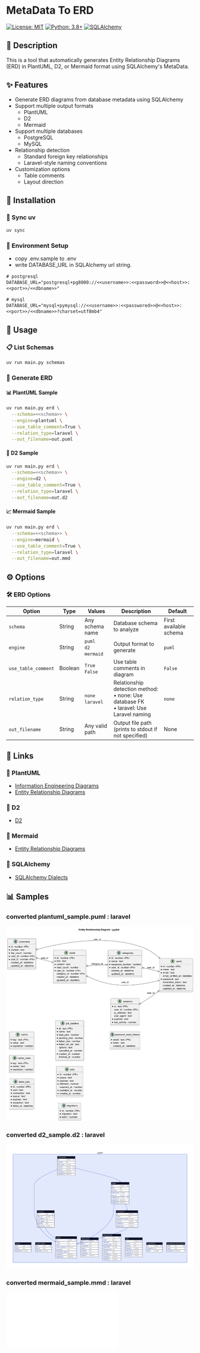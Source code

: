 
# MetaData To ERD

[![License: MIT](https://img.shields.io/badge/License-MIT-yellow.svg)](https://opensource.org/licenses/MIT)
[![Python: 3.8+](https://img.shields.io/badge/python-3.8+-blue.svg)](https://www.python.org/downloads/)
[![SQLAlchemy](https://img.shields.io/badge/SQLAlchemy-2.0+-green.svg)](https://www.sqlalchemy.org/)

## 📝 Description

This is a tool that automatically generates Entity Relationship Diagrams (ERD) in PlantUML, D2, or Mermaid format using SQLAlchemy's MetaData.

## ✨ Features

- Generate ERD diagrams from database metadata using SQLAlchemy
- Support multiple output formats
  - PlantUML
  - D2
  - Mermaid
- Support multiple databases
  - PostgreSQL
  - MySQL
- Relationship detection
  - Standard foreign key relationships
  - Laravel-style naming conventions
- Customization options
  - Table comments
  - Layout direction

## 🚀 Installation

### 🔧 Sync uv

```bash
uv sync
```

### 🔧 Environment Setup

- copy .env.sample to .env
- write DATABASE_URL in SQLAlchemy url string.

```properties
# postgresql
DATABASE_URL="postgresql+pg8000://<<username>>:<<password>>@<<host>>:<<port>>/<<dbname>>"
```

```properties
# mysql
DATABASE_URL="mysql+pymysql://<<username>>:<<passwored>>@<<host>>:<<port>>/<<dbname>>?charset=utf8mb4"
```

## 📖 Usage

### 📋 List Schemas

```bash
uv run main.py schemas
```

### 🎨 Generate ERD

#### 📊 PlantUML Sample

```bash
uv run main.py erd \
  --schema=<<schema>> \
  --engine=plantuml \
  --use_table_comment=True \
  --relation_type=laravel \
  --out_filename=out.puml
```

#### 📑 D2 Sample

```bash
uv run main.py erd \
  --schema=<<schema>> \
  --engine=d2 \
  --use_table_comment=True \
  --relation_type=laravel \
  --out_filename=out.d2
```

#### 📈 Mermaid Sample

```bash
uv run main.py erd \
  --schema=<<schema>> \
  --engine=mermaid \
  --use_table_comment=True \
  --relation_type=laravel \
  --out_filename=out.mmd
```

## ⚙️ Options

### 🛠️ ERD Options

| Option            | Type     | Values          | Description                                          | Default |
|-------------------|----------|-----------------|------------------------------------------------------|---------|
| `schema`          | String   | Any schema name | Database schema to analyze                          | First available schema |
| `engine`          | String   | `puml`<br>`d2`<br>`mermaid` | Output format to generate | `puml` |
| `use_table_comment` | Boolean | `True`<br>`False` | Use table comments in diagram | `False` |
| `relation_type`   | String   | `none`<br>`laravel` | Relationship detection method:<br>• none: Use database FK<br>• laravel: Use Laravel naming | `none` |
| `out_filename`    | String   | Any valid path  | Output file path (prints to stdout if not specified) | None |

## 🔗 Links

### 📌 PlantUML

- [Information Engineering Diagrams](https://plantuml.com/en/ie-diagram)
- [Entity Relationship Diagrams](https://plantuml.com/en/er-diagram)

### 📌 D2

- [D2](https://d2lang.com/tour/intro/)

### 📌 Mermaid

- [Entity Relationship Diagrams](https://mermaid.js.org/syntax/entityRelationshipDiagram.html)

### 📌 SQLAlchemy

- [SQLAlchemy Dialects](https://docs.sqlalchemy.org/en/20/dialects/index.html)

## 📊 Samples

### converted plantuml_sample.puml : laravel

![Alt text](./samples/plantuml_sample.png?raw=true "plantuml sample")

### converted d2_sample.d2 : laravel

![Alt text](./samples/d2_sample.svg?raw=true "d2 sample")

### converted mermaid_sample.mmd : laravel

![Alt text](./samples/mermaid_sample.mmd "mermaid sample")

